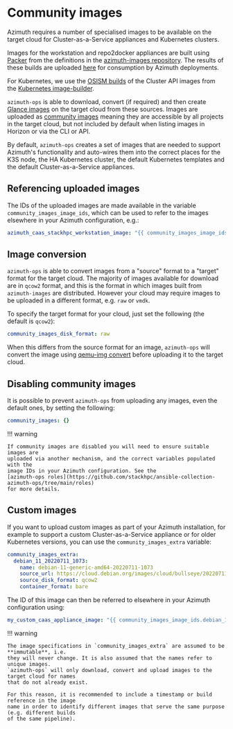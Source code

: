 # Community images

Azimuth requires a number of specialised images to be available on the target cloud for
Cluster-as-a-Service appliances and Kubernetes clusters.

Images for the workstation and repo2docker appliances are built using
[Packer](https://www.packer.io/) from the definitions in the
[azimuth-images repository](https://github.com/stackhpc/azimuth-images). The results of these
builds are uploaded
[here](https://object.arcus.openstack.hpc.cam.ac.uk/swift/v1/AUTH_f0dc9cb312144d0aa44037c9149d2513/azimuth-images-prerelease/)
for consumption by Azimuth deployments.

For Kubernetes, we use the [OSISM builds](https://minio.services.osism.tech/openstack-k8s-capi-images)
of the Cluster API images from the
[Kubernetes image-builder](https://github.com/kubernetes-sigs/image-builder/tree/master/images/capi).

`azimuth-ops` is able to download, convert (if required) and then create
[Glance images](https://docs.openstack.org/glance/latest/) on the target cloud from these sources.
Images are uploaded as
[community images](https://wiki.openstack.org/wiki/Glance-v2-community-image-visibility-design)
meaning they are accessible by all projects in the target cloud, but not included by default
when listing images in Horizon or via the CLI or API.

By default, `azimuth-ops` creates a  set of images that are needed to support Azimuth's
functionality and auto-wires them into the correct places for the K3S node, the HA Kubernetes
cluster, the default Kubernetes templates and the default Cluster-as-a-Service appliances.

## Referencing uploaded images

The IDs of the uploaded images are made available in the variable `community_images_image_ids`, which
can be used to refer to the images elsewhere in your Azimuth configuration, e.g.:

```yaml
azimuth_caas_stackhpc_workstation_image: "{{ community_images_image_ids.workstation_20220711_2135 }}"
```

## Image conversion

`azimuth-ops` is able to convert images from a "source" format to a "target" format for the
target cloud. The majority of images available for download are in `qcow2` format, and this
is the format in which images built from `azimuth-images` are distributed. However your cloud
may require images to be uploaded in a different format, e.g. `raw` or `vmdk`.

To specify the target format for your cloud, just set the following (the default is `qcow2`):

```yaml
community_images_disk_format: raw
```

When this differs from the source format for an image, `azimuth-ops` will convert the image
using [qemu-img convert](https://linux.die.net/man/1/qemu-img) before uploading it to the
target cloud.

## Disabling community images

It is possible to prevent `azimuth-ops` from uploading any images, even the default ones,
by setting the following:

```yaml
community_images: {}
```

!!! warning

    If community images are disabled you will need to ensure suitable images are
    uploaded via another mechanism, and the correct variables populated with the
    image IDs in your Azimuth configuration. See the
    [azimuth-ops roles](https://github.com/stackhpc/ansible-collection-azimuth-ops/tree/main/roles)
    for more details.

## Custom images

If you want to upload custom images as part of your Azimuth installation, for example to support
a custom Cluster-as-a-Service appliance or for older Kubernetes versions, you can use the
`community_images_extra` variable:

```yaml
community_images_extra:
  debian_11_20220711_1073:
    name: debian-11-generic-amd64-20220711-1073
    source_url: https://cloud.debian.org/images/cloud/bullseye/20220711-1073/debian-11-generic-amd64-20220711-1073.qcow2
    source_disk_format: qcow2
    container_format: bare
```

The ID of this image can then be referred to elsewhere in your Azimuth configuration using:

```yaml
my_custom_caas_appliance_image: "{{ community_images_image_ids.debian_11_20220711_1073 }}"
```

!!! warning

    The image specifications in `community_images_extra` are assumed to be **immutable**, i.e.
    they will never change. It is also assumed that the names refer to unique images.
    `azimuth-ops` will only download, convert and upload images to the target cloud for names
    that do not already exist.

    For this reason, it is recommended to include a timestamp or build reference in the image
    name in order to identify different images that serve the same purpose (e.g. different builds
    of the same pipeline).

